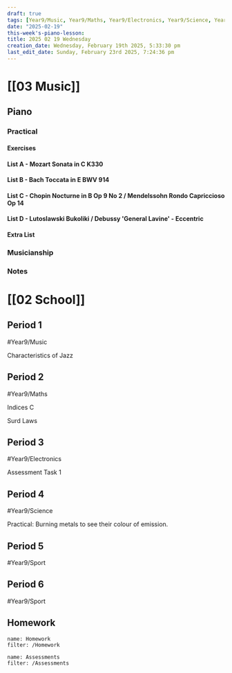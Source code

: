 ```yaml
---
draft: true
tags: [Year9/Music, Year9/Maths, Year9/Electronics, Year9/Science, Year9/Sport]
date: "2025-02-19"
this-week's-piano-lesson: 
title: 2025 02 19 Wednesday
creation_date: Wednesday, February 19th 2025, 5:33:30 pm
last_edit_date: Sunday, February 23rd 2025, 7:24:36 pm
---
```


# [[03 Music]]

## Piano

### Practical

#### Exercises

#### List A - Mozart Sonata in C K330

#### List B - Bach Toccata in E BWV 914

#### List C - Chopin Nocturne in B Op 9 No 2 / Mendelssohn Rondo Capriccioso Op 14

#### List D - Lutoslawski Bukoliki / Debussy 'General Lavine' - Eccentric

#### Extra List

### Musicianship

### Notes

# [[02 School]]

## Period 1

#Year9/Music

Characteristics of Jazz

## Period 2

#Year9/Maths

Indices C

Surd Laws

## Period 3

#Year9/Electronics

Assessment Task 1

## Period 4

#Year9/Science

Practical: Burning metals to see their colour of emission.

## Period 5

#Year9/Sport

## Period 6

#Year9/Sport

## Homework

```todoist
name: Homework
filter: /Homework
```

```todoist
name: Assessments
filter: /Assessments
```
